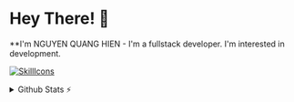 # Hey There! 👋
**I'm NGUYEN QUANG HIEN - I'm a fullstack developer. I'm interested in development.

[![SkillIcons](https://skillicons.dev/icons?i=js,ts,html,css,nodejs,react,nextjs,tailwind,mongodb,figma)](https://skillicons.dev)<br/>

<details>
  <summary>Github Stats ⚡</summary>
  
  <a href="#">![Github stats](https://github-readme-stats.vercel.app/api?username=nquanghien97&theme=blueberry&count_private=true&hide_border=true&line_height=20)</a>
  <a href="#">![Top Langs](https://github-readme-stats.vercel.app/api/top-langs/?username=nquanghien97&layout=compact&theme=blueberry&count_private=true&hide_border=true)</a>
</details>
